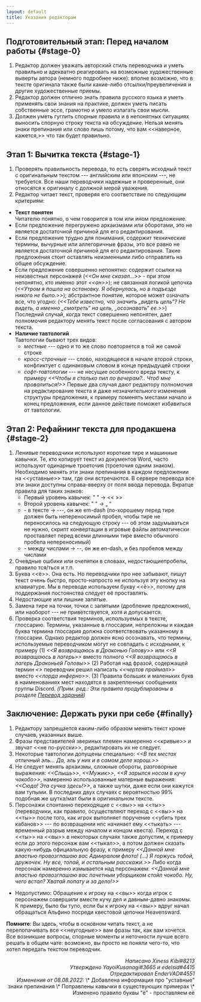 ```yaml
---
layout: default
title: Указания редакторам
---
```


## Подготовительный этап: Перед началом работы {#stage-0}

1. Редактор должен уважать авторский стиль переводчика и уметь правильно и адекватно реагировать на возможные художественные выверты автора (немного подробнее ниже): вполне возможно, что в тексте оригинала также были какие-либо отсылки/преувеличения и другие художественные приемы.
2. Редактор должен отлично знать правила русского языка и уметь применять свои знания на практике, должен уметь писать собственные эссе, грамотно и умело излагать свои мысли.
3. Должен уметь гуглить спорные правила и в непонятных ситуациях выносить спорную строку текста на обсуждение. Нельзя менять знаки препинания или слово лишь потому, что вам <<наверное, кажется,>> что так будет правильно.

## Этап 1: Вычитка текста {#stage-1}

1. Проверять правильность перевода, то есть сверять исходный текст с оригинальным текстом --- английским или японским ---, не требуется. Все наши переводчики надежные и проверенные, они относятся к оригиналу с должной мерой уважения.
2. Редактор читает текст, проверяя его соответствие по следующим критериям:
  * **Текст понятен**\
  Читателю понятно, о чем говорится в том или ином предложение.
  * Если предложение перегружено архаизмами или оборотами, это не является достаточной причиной для его редактирования.
  * Если предложение трудно для понимания, содержит технические термины, вычурные или аллегоричные фразы, это все равно не является достаточной причиной для его редактирования. Такие предложения стоит оставлять неизменными либо отправлять на общее обсуждение.
  * Если предложение совершенно непонятно: содержит ссылки на неизвестных персонажей (_<<Он мне сказал...>>_ - при этом непонятно, кто именно этот _<<он>>_); не связанная логикой цепочка (_<<Утром я пошла на остановку. Я обернулась, но в подъезде никого не было.>>_); абстрактное понятие, которое может означать все, что угодно: (_<<Тебе известно, что значить „видеть цель“? Не видеть, а именно „смотреть“ на цель, „осознавать“ ее.>>_) Последний случай, когда текст совершенно непонятен, дает полномочия редактору менять текст после согласования с автором текста.
  * **Наличие тавтологий**\
    Тавтологии бывают трех видов:
    * _местные_ --- одно и то же слово повторяется в той же самой строке
    * _кросс-строчные_ --- слово, находящееся в начале второй строки, конфликтует с одинаковым словом в конце предыдущей строки
    * _софт-тавтологии_ --- не несущие особенного вреда тексту, к примеру _<<Чтобы я столько пил по вечерам?.. Чтоб мне провалиться!>>_
  Первые два случая дают редактору полномочия на редактирование текста и даже незначительного изменения структуры предложения, к примеру поменять местами начало и конец предложения, если данное действие поможет избавиться от тавтологии.

## Этап 2: Рефайнинг текста для продакшена {#stage-2}

1. Ленивые переводчики используют короткие тире и машинные кавычки. Те, кто копирует текст из документов Word, часто используют одинарные троеточия (троеточия одним знаком). Необходимо менять эти знаки препинания в каждом предложении на <<уставные>> там, где они встречаются. В сервере перевода все эти знаки доступны справа-вверху от поля ввода перевода.
   Вкратце правила для таких знаков:
   * Первый уровень кавычек: " " → << >>
   * Второй уровень кавычек: " " → „ “
   * \- в тексте → ---, он же em-dash (по-хорошему перед тире должен быть непереносимый пробел, чтобы тире не переносилось на следующую строку --- об этом задумываться не нужно, скрипт конвертации в игровые файлы автоматически проставляет перед всеми длинными тире вместо обычного пробела непереносимый)
   * \- между числами → --, он же en-dash, и без пробелов между числами
2. Очевдные ошбики или очепятки в словаах, недостающиепробелы, правило тся/ться и т.п.
3. Буква <<ё>>. Она есть. Но переводчики про нее забывают, пишут текст очень быстро, просто-напросто не используя эту кнопку на клавиатуре. Мы в переводе используем букву <<ё>>, потому для поддержания постоянства следует её проставлять.
4. Недостающие или лишние запятые.
5. Замена тире на точки, точки с запятыми (дробление предложения), или наоборот --- не приветствуется, хотя и допускается.
6. Проверка соответствия терминов, используемых в тексте, глоссарию. Термины, указанные в глоссарии, непреложны и каждая буква термина глоссария должна соответствовать указанному в глоссарии. Однако редактор должен ясно осознавать, что термины, используемые переводчиком могут не совпадать с исходными, к примеру (1) _<<Я возвращаюсь в Драконью Голову>>_ или _<<Я возвращаюсь в лагерь>>_ вместо полного _<<Я возвращаюсь в лагерь Драконьей Головы>>_ (2) Работая над фразой, содержащей термин _<<Lord of the Inferno>>_ переводчик решил написать _<<чертов праймал>>_ вместо _<<лорда инферно>>_. (3) Правила больших и маленьких букв в наименованиях мест находятся в закрепленных сообщениях группы Discord. _(Прим. ред.: Эти правила продублированы в разделе [Перевод заданий](/xivrus/guide/translate-quests))_

## Заключение: Держать руки при себе {#finally}

1. Редактору запрещается каким-либо образом менять текст кроме случаев, указанных выше.
2. Фразы представителей звериных племен намеренно <<кривые>> и звучат <<не по-русски>>, редактировать их не следует.
3. Некоторые тавтологии допущены специально: _<<В тех местах отличный эль... Да, эль у них и в самом деле хорош.>>_
4. Не следует менять архаизмы, сложные обороты, разговорные выражения: _<<Слышь>>_, _<<Мужик>>_, _<<Я зарылся носом в кучу чокобо>>_, намеренно использованные матерные выражения: _<<Сюда! Эта сучка здесь!>>_, а также шутки, даже если они кажутся вам тупыми. В последних двух случаях с вероятностью 99% подобная же шутка/мат были в оригинальном тексте.
5. Персонажи спонтанно переходящие с <<вы>> на <<ты>> (переводчики, как правило, осуществляют переход с <<вы>> на <<ты>> после того, как игрок выполняет поручение <<убить трех кабанов>> --- по возвращении нпс начинает ему <<тыкать> --- временный разрыв между началом и концом квеста). Переход с <<ты>> на <<вы>> в некоторых случаях также допустим, к примеру если до этого персонаж вам <<тыкал>>, а потом должен сказать какую-нибудь официальную фразу, к примеру _<<Данной мне властью провозглашаю вас Адмиралом флота! (...) Я горжусь тобой, дружочек. Ну все, топай, и остальным расскажи.>>_ Либо когда персонаж намеренно измывается над персонажем: _<<Данной мне властью провозглашаю вас почетным уборщиком стойл чокобо. Ну, чего встал? Хватай лопату и за дело!>>_
  * Недопустимо: Обращение к игроку на <<вы>> когда игрок с персонажем совершили вместе кучу дел и давным-давно знакомы. К примеру, было бы тупо, если бы к игроку на <<вы>> вдруг начал обращаться Альфино посреди квестовой цепочки Heavensward.

**Помните**: Вы здесь, чтобы в основном читать текст, а не перелопачивать все <<неугодные>> вам фразы так, как вам хочется. Все возникшие вопросы, спорные моменты и неточности лучше всего решать в общем чате: возможно, вы просто не поняли чего-то, что хотел передать текстом переводчик.

<div style="text-align: right"><i>Написано Xiness Kibi#8213</i>
</div>
<div style="text-align: right"><i>Утверждено YayoiKusanagi#3665 и edelsid#4415</i>
</div>
<div style="text-align: right"><i>Отредактировал EnderVAD#4551</i>
</div>
<div style="text-align: right"><i>Изменения от 08.08.2022:</i>
\* Добавлена информация про "уставные" знаки препинания
\* Поправлены кавычки в существующих примерах
\* Изменено правило буквы "ё" - проставляем её
</div>
